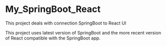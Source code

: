 # My_SpringBoot_React
This project deals with connection SpringBoot to React UI

This project uses latest version of SpringBoot and the more recent version of React compatible with the SpringBoot app.
